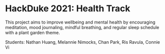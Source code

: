 # HackDuke 2021: Health Track

This project aims to improve wellbeing and mental health by encouraging meditation, mood journaling, mindful breathing, and regular sleep schedule with a plant garden theme. 

Students: Nathan Huang, Melannie Nimocks, Chan Park, Ris Ravula, Connie Vi
